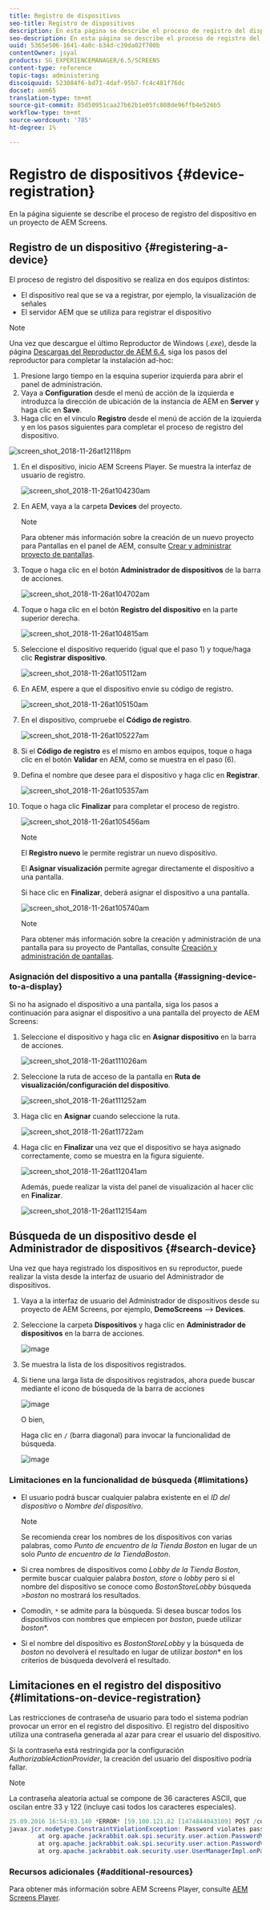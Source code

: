 ```yaml
---
title: Registro de dispositivos
seo-title: Registro de dispositivos
description: En esta página se describe el proceso de registro del dispositivo en un proyecto de AEM Screens.
seo-description: En esta página se describe el proceso de registro del dispositivo en un proyecto de AEM Screens.
uuid: 5365e506-1641-4a0c-b34d-c39da02f700b
contentOwner: jsyal
products: SG_EXPERIENCEMANAGER/6.5/SCREENS
content-type: reference
topic-tags: administering
discoiquuid: 523084f6-bd71-4daf-95b7-fc4c481f76dc
docset: aem65
translation-type: tm+mt
source-git-commit: 85d50951caa27b62b1e05fc808de96ffb4e526b5
workflow-type: tm+mt
source-wordcount: '785'
ht-degree: 1%

---
```



# Registro de dispositivos {#device-registration}

En la página siguiente se describe el proceso de registro del dispositivo en un proyecto de AEM Screens.

## Registro de un dispositivo {#registering-a-device}

El proceso de registro del dispositivo se realiza en dos equipos distintos:

* El dispositivo real que se va a registrar, por ejemplo, la visualización de señales
* El servidor AEM que se utiliza para registrar el dispositivo

>[!NOTE]
>
>Una vez que descargue el último Reproductor de Windows (*.exe*), desde la página [Descargas del Reproductor de AEM 6.4](https://download.macromedia.com/screens/), siga los pasos del reproductor para completar la instalación ad-hoc:
>
>1. Presione largo tiempo en la esquina superior izquierda para abrir el panel de administración.
>1. Vaya a **Configuration** desde el menú de acción de la izquierda e introduzca la dirección de ubicación de la instancia de AEM en **Server** y haga clic en **Save**.
>1. Haga clic en el vínculo **Registro** desde el menú de acción de la izquierda y en los pasos siguientes para completar el proceso de registro del dispositivo.

>



![screen_shot_2018-11-26at12118pm](assets/screen_shot_2018-11-26at12118pm.png)

1. En el dispositivo, inicio AEM Screens Player. Se muestra la interfaz de usuario de registro.

   ![screen_shot_2018-11-26at104230am](assets/screen_shot_2018-11-26at104230am.png)

1. En AEM, vaya a la carpeta **Devices** del proyecto.

   >[!NOTE]
   >
   >Para obtener más información sobre la creación de un nuevo proyecto para Pantallas en el panel de AEM, consulte [Crear y administrar proyecto de pantallas](creating-a-screens-project.md).

1. Toque o haga clic en el botón **Administrador de dispositivos** de la barra de acciones.

   ![screen_shot_2018-11-26at104702am](assets/screen_shot_2018-11-26at104702am.png)

1. Toque o haga clic en el botón **Registro del dispositivo** en la parte superior derecha.

   ![screen_shot_2018-11-26at104815am](assets/screen_shot_2018-11-26at104815am.png)

1. Seleccione el dispositivo requerido (igual que el paso 1) y toque/haga clic **Registrar dispositivo**.

   ![screen_shot_2018-11-26at105112am](assets/screen_shot_2018-11-26at105112am.png)

1. En AEM, espere a que el dispositivo envíe su código de registro.

   ![screen_shot_2018-11-26at105150am](assets/screen_shot_2018-11-26at105150am.png)

1. En el dispositivo, compruebe el **Código de registro**.

   ![screen_shot_2018-11-26at105227am](assets/screen_shot_2018-11-26at105227am.png)

1. Si el **Código de registro** es el mismo en ambos equipos, toque o haga clic en el botón **Validar** en AEM, como se muestra en el paso (6).
1. Defina el nombre que desee para el dispositivo y haga clic en **Registrar**.

   ![screen_shot_2018-11-26at105357am](assets/screen_shot_2018-11-26at105357am.png)

1. Toque o haga clic **Finalizar** para completar el proceso de registro.

   ![screen_shot_2018-11-26at105456am](assets/screen_shot_2018-11-26at105456am.png)

   >[!NOTE]
   >
   >El **Registro nuevo** le permite registrar un nuevo dispositivo.
   >
   >El **Asignar visualización** permite agregar directamente el dispositivo a una pantalla.

   Si hace clic en **Finalizar**, deberá asignar el dispositivo a una pantalla.

   ![screen_shot_2018-11-26at105740am](assets/screen_shot_2018-11-26at105740am.png)

   >[!NOTE]
   >
   >Para obtener más información sobre la creación y administración de una pantalla para su proyecto de Pantallas, consulte [Creación y administración de pantallas](managing-displays.md).

### Asignación del dispositivo a una pantalla {#assigning-device-to-a-display}

Si no ha asignado el dispositivo a una pantalla, siga los pasos a continuación para asignar el dispositivo a una pantalla del proyecto de AEM Screens:

1. Seleccione el dispositivo y haga clic en **Asignar dispositivo** en la barra de acciones.

   ![screen_shot_2018-11-26at111026am](assets/screen_shot_2018-11-26at111026am.png)

1. Seleccione la ruta de acceso de la pantalla en **Ruta de visualización/configuración del dispositivo**.

   ![screen_shot_2018-11-26at111252am](assets/screen_shot_2018-11-26at111252am.png)

1. Haga clic en **Asignar** cuando seleccione la ruta.

   ![screen_shot_2018-11-26at11722am](assets/screen_shot_2018-11-26at111722am.png)

1. Haga clic en **Finalizar** una vez que el dispositivo se haya asignado correctamente, como se muestra en la figura siguiente.

   ![screen_shot_2018-11-26at112041am](assets/screen_shot_2018-11-26at112041am.png)

   Además, puede realizar la vista del panel de visualización al hacer clic en **Finalizar**.

   ![screen_shot_2018-11-26at112154am](assets/screen_shot_2018-11-26at112154am.png)

## Búsqueda de un dispositivo desde el Administrador de dispositivos {#search-device}

Una vez que haya registrado los dispositivos en su reproductor, puede realizar la vista desde la interfaz de usuario del Administrador de dispositivos.

1. Vaya a la interfaz de usuario del Administrador de dispositivos desde su proyecto de AEM Screens, por ejemplo, **DemoScreens** —> **Devices**.

1. Seleccione la carpeta **Dispositivos** y haga clic en **Administrador de dispositivos** en la barra de acciones.

   ![image](/help/user-guide/assets/device-manager/device-manager-1.png)

1. Se muestra la lista de los dispositivos registrados.

1. Si tiene una larga lista de dispositivos registrados, ahora puede buscar mediante el icono de búsqueda de la barra de acciones

   ![image](/help/user-guide/assets/device-manager/device-manager-2.png)

   O bien,

   Haga clic en `/` (barra diagonal) para invocar la funcionalidad de búsqueda.

   ![image](/help/user-guide/assets/device-manager/device-manager-3.png)


### Limitaciones en la funcionalidad de búsqueda {#limitations}

* El usuario podrá buscar cualquier palabra existente en el *ID del dispositivo* o *Nombre del dispositivo*.

   >[!NOTE]
   >Se recomienda crear los nombres de los dispositivos con varias palabras, como *Punto de encuentro de la Tienda Boston* en lugar de un solo *Punto de encuentro de la TiendaBoston*.

* Si crea nombres de dispositivos como *Lobby de la Tienda Boston*, permite buscar cualquier palabra *boston*, *store* o *lobby* pero si el nombre del dispositivo se conoce como *BostonStoreLobby* búsqueda *>boston* no mostrará los resultados.

* Comodín, `*` se admite para la búsqueda. Si desea buscar todos los dispositivos con nombres que empiecen por *boston*, puede utilizar *boston**.

* Si el nombre del dispositivo es *BostonStoreLobby* y la búsqueda de *boston* no devolverá el resultado en lugar de utilizar *boston** en los criterios de búsqueda devolverá el resultado.

## Limitaciones en el registro del dispositivo {#limitations-on-device-registration}

Las restricciones de contraseña de usuario para todo el sistema podrían provocar un error en el registro del dispositivo. El registro del dispositivo utiliza una contraseña generada al azar para crear el usuario del dispositivo.

Si la contraseña está restringida por la configuración *AuthorizableActionProvider*, la creación del usuario del dispositivo podría fallar.

>[!NOTE]
>
>La contraseña aleatoria actual se compone de 36 caracteres ASCII, que oscilan entre 33 y 122 (incluye casi todos los caracteres especiales).

```java
25.09.2016 16:54:03.140 *ERROR* [59.100.121.82 [1474844043109] POST /content/screens/svc/registration HTTP/1.1] com.adobe.cq.screens.device.registration.impl.RegistrationServlet Error during device registration
javax.jcr.nodetype.ConstraintViolationException: Password violates password constraint (^(?=.*\d).{7,9}$).
        at org.apache.jackrabbit.oak.spi.security.user.action.PasswordValidationAction.validatePassword(PasswordValidationAction.java:105)
        at org.apache.jackrabbit.oak.spi.security.user.action.PasswordValidationAction.onPasswordChange(PasswordValidationAction.java:76)
        at org.apache.jackrabbit.oak.security.user.UserManagerImpl.onPasswordChange(UserManagerImpl.java:308)
```

### Recursos adicionales {#additional-resources}

Para obtener más información sobre AEM Screens Player, consulte [AEM Screens Player](working-with-screens-player.md).

